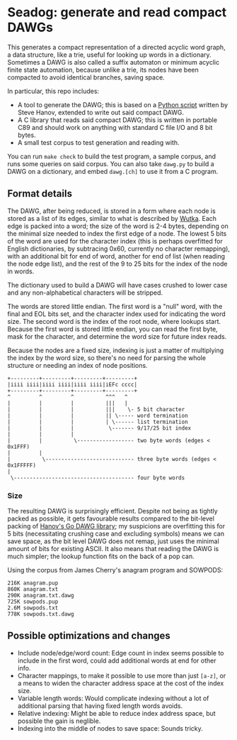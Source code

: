 # Seadog: generate and read compact DAWGs

This generates a compact representation of a directed acyclic word graph, a
data structure, like a trie, useful for looking up words in a dictionary.
Sometimes a DAWG is also called a suffix automaton or minimum acyclic finite
state automation, because unlike a trie, its nodes have been compacted to
avoid identical branches, saving space.

In particular, this repo includes:

* A tool to generate the DAWG; this is based on a [Python script][hanov1]
  written by Steve Hanov, extended to write out said compact DAWG.
* A C library that reads said compact DAWG; this is written in portable C89
  and should work on anything with standard C file I/O and 8 bit bytes.
* A small test corpus to test generation and reading with.

You can run `make check` to build the test program, a sample corpus, and runs
some queries on said corpus. You can also take `dawg.py` to build a DAWG on a
dictionary, and embed `dawg.[ch]` to use it from a C program.

## Format details

The DAWG, after being reduced, is stored in a form where each node is stored
as a list of its edges, similar to what is described by [Wutka][wutka]. Each
edge is packed into a word; the size of the word is 2-4 bytes, depending on
the minimal size needed to index the first edge of a node. The lowest 5 bits
of the word are used for the character index (this is perhaps overfitted for
English dictionaries, by subtracing 0x60, currently no character remapping),
with an additional bit for end of word, another for end of list (when reading
the node edge list), and the rest of the 9 to 25 bits for the index of the
node in words.

The dictionary used to build a DAWG will have cases crushed to lower case and
any non-alphabetical characters will be stripped.

The words are stored little endian. The first word is a "null" word, with the
final and EOL bits set, and the character index used for indicating the word
size. The second word is the index of the root node, where lookups start.
Because the first word is stored little endian, you can read the first byte,
mask for the character, and determine the word size for future index reads.

Because the nodes are a fixed size, indexing is just a matter of multiplying
the index by the word size, so there's no need for parsing the whole structure
or needing an index of node positions.

```
+---------+---------+---------+---------+
|iiii iiii|iiii iiii|iiii iiii|iEFc cccc|
+---------+---------+---------+---------+
^         ^         ^          ^^^   ^
|         |         |          |||   |
|         |         |          |||    \- 5 bit character
|         |         |          || \----- word termination
|         |         |          | \------ list termination
|         |         |           \------- 9/17/25 bit index
|         |         |
|         |          \------------------ two byte words (edges < 0x1FFF)
|         |
|          \---------------------------- three byte words (edges < 0x1FFFFF)
|
 \-------------------------------------- four byte words
```

### Size

The resulting DAWG is surprisingly efficient. Despite not being as tightly
packed as possible, it gets favourable results compared to the bit-level
packing of [Hanov's Go DAWG library][hanov2]; my suspicions are overfitting
this for 5 bits (necessitating crushing case and excluding symbols) means we
can save space, as the bit level DAWG does not remap, just uses the minimal
amount of bits for existing ASCII. It also means that reading the DAWG is much
simpler; the lookup function fits on the back of a pop can.

Using the corpus from James Cherry's anagram program and SOWPODS:

```
216K anagram.pup
860K anagram.txt
290K anagram.txt.dawg
725K sowpods.pup
2.6M sowpods.txt
778K sowpods.txt.dawg
```

## Possible optimizations and changes

* Include node/edge/word count: Edge count in index seems possible to include
  in the first word, could add additional words at end for other info.
* Character mappings, to make it possible to use more than just `[a-z]`, or a
  means to widen the character address space at the cost of the index size.
* Variable length words: Would complicate indexing without a lot of additional
  parsing that having fixed length words avoids.
* Relative indexing: Might be able to reduce index address space, but possible
  the gain is neglible.
* Indexing into the middle of nodes to save space: Sounds tricky.

[hanov1]: https://stevehanov.ca/blog/index.php?id=115
[hanov2]: https://github.com/smhanov/dawg
[wutka]: http://www.wutka.com/dawg.html
